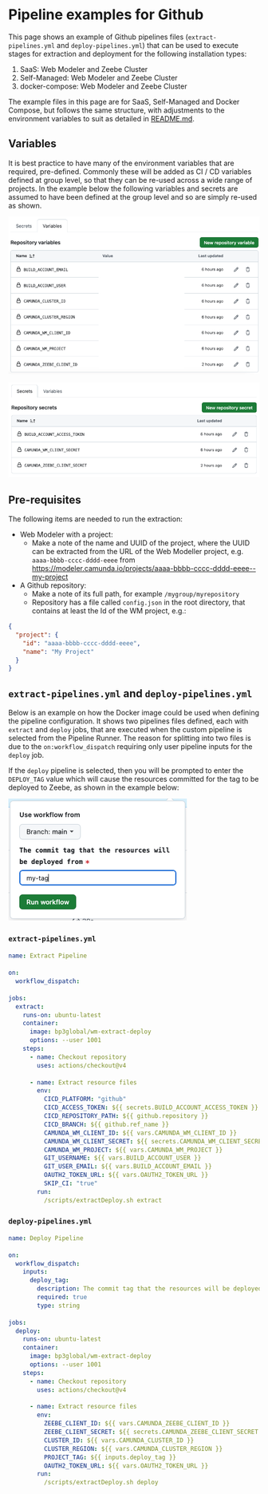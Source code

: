 # Pipeline examples for Github
This page shows an example of Github pipelines files (`extract-pipelines.yml` and `deploy-pipelines.yml`) that can be used to execute stages for extraction and deployment for the following installation types:

1. SaaS: Web Modeler and Zeebe Cluster
2. Self-Managed: Web Modeler and Zeebe Cluster
3. docker-compose: Web Modeler and Zeebe Cluster

The example files in this page are for SaaS, Self-Managed and Docker Compose, but follows the same structure,
with adjustments to the environment variables to suit as detailed in [README.md](./README.md#supported-environment-variables).

## Variables
It is best practice to have many of the environment variables that are required, pre-defined.
Commonly these will be added as CI / CD variables defined at group level, so that they can be re-used across a
wide range of projects. In the example below the following variables and secrets are assumed to have
been defined at the group level and so are simply re-used as shown.

![Github CI/CD environment variable configuration](images/gh-cicd-env-vars.png)

![Github CI/CD environment secret configuration](images/gh-cicd-secrets.png)

## Pre-requisites
The following items are needed to run the extraction:

* Web Modeler with a project:
    * Make a note of the name and UUID of the project, where the UUID can be extracted from the URL of the Web Modeller project, e.g. `aaaa-bbbb-cccc-dddd-eeee` from https://modeler.camunda.io/projects/aaaa-bbbb-cccc-dddd-eeee--my-project
* A Github repository:
    * Make a note of its full path, for example `/mygroup/myrepository`
    * Repository has a file called `config.json` in the root directory, that contains at least the Id of the WM project, e.g.:

```json
{
  "project": {
    "id": "aaaa-bbbb-cccc-dddd-eeee",
    "name": "My Project"
  }
}
```

## `extract-pipelines.yml` and `deploy-pipelines.yml`
Below is an example on how the Docker image could be used when defining the pipeline configuration. It shows two pipelines files defined, each with `extract` and `deploy` jobs, that are executed when the custom pipeline is selected from the Pipeline Runner. The reason for splitting into two files is due to the `on:workflow_dispatch` requiring only user pipeline inputs for the `deploy` job.

If the `deploy` pipeline is selected, then you will be prompted to enter the `DEPLOY_TAG` value which will cause the resources committed for the tag to be deployed to Zeebe, as shown in the example below:

![Github deploy pipeline runner](images/gh-pipeline-runner-deploy.png)

### `extract-pipelines.yml`
```yaml
name: Extract Pipeline

on:
  workflow_dispatch:

jobs:
  extract:
    runs-on: ubuntu-latest
    container:
      image: bp3global/wm-extract-deploy
      options: --user 1001
    steps:
      - name: Checkout repository
        uses: actions/checkout@v4

      - name: Extract resource files
        env:
          CICD_PLATFORM: "github"
          CICD_ACCESS_TOKEN: ${{ secrets.BUILD_ACCOUNT_ACCESS_TOKEN }}
          CICD_REPOSITORY_PATH: ${{ github.repository }}
          CICD_BRANCH: ${{ github.ref_name }}
          CAMUNDA_WM_CLIENT_ID: ${{ vars.CAMUNDA_WM_CLIENT_ID }}
          CAMUNDA_WM_CLIENT_SECRET: ${{ secrets.CAMUNDA_WM_CLIENT_SECRET }}
          CAMUNDA_WM_PROJECT: ${{ vars.CAMUNDA_WM_PROJECT }}
          GIT_USERNAME: ${{ vars.BUILD_ACCOUNT_USER }}
          GIT_USER_EMAIL: ${{ vars.BUILD_ACCOUNT_EMAIL }}
          OAUTH2_TOKEN_URL: ${{ vars.OAUTH2_TOKEN_URL }}
          SKIP_CI: "true"
        run:
          /scripts/extractDeploy.sh extract

```

### `deploy-pipelines.yml`
```yaml
name: Deploy Pipeline

on:
  workflow_dispatch:
    inputs:
      deploy_tag:
        description: The commit tag that the resources will be deployed from
        required: true
        type: string

jobs:
  deploy:
    runs-on: ubuntu-latest
    container:
      image: bp3global/wm-extract-deploy
      options: --user 1001
    steps:
      - name: Checkout repository
        uses: actions/checkout@v4

      - name: Extract resource files
        env:
          ZEEBE_CLIENT_ID: ${{ vars.CAMUNDA_ZEEBE_CLIENT_ID }}
          ZEEBE_CLIENT_SECRET: ${{ secrets.CAMUNDA_ZEEBE_CLIENT_SECRET }}
          CLUSTER_ID: ${{ vars.CAMUNDA_CLUSTER_ID }}
          CLUSTER_REGION: ${{ vars.CAMUNDA_CLUSTER_REGION }}
          PROJECT_TAG: ${{ inputs.deploy_tag }}
          OAUTH2_TOKEN_URL: ${{ vars.OAUTH2_TOKEN_URL }}
        run:
          /scripts/extractDeploy.sh deploy
```
